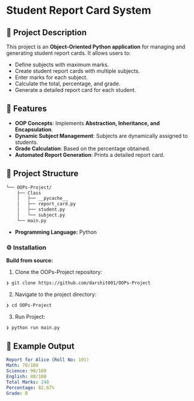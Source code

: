 # Student Report Card System

## 📌 Project Description
This project is an **Object-Oriented Python application** for managing and generating student report cards. It allows users to:  
- Define subjects with maximum marks.  
- Create student report cards with multiple subjects.  
- Enter marks for each subject.  
- Calculate the total, percentage, and grade.  
- Generate a detailed report card for each student.  

## 🚀 Features
- **OOP Concepts**: Implements **Abstraction, Inheritance, and Encapsulation**.  
- **Dynamic Subject Management**: Subjects are dynamically assigned to students.  
- **Grade Calculation**: Based on the percentage obtained.  
- **Automated Report Generation**: Prints a detailed report card.  

## 📁 Project Structure
```sh
└── OOPs-Project/
    ├── Class
    │   ├── __pycache__
    │   ├── report_card.py
    │   ├── student.py
    │   └── subject.py
    └── main.py
```
- **Programming Language:** Python

### ⚙️ Installation

**Build from source:**

1. Clone the OOPs-Project repository:
```sh
❯ git clone https://github.com/darshit001/OOPs-Project
```

2. Navigate to the project directory:
```sh
❯ cd OOPs-Project
```

3. Run Project:
```sh
❯ python run main.py
```

## 📜 Example Output
```yaml
Report for Alice (Roll No: 101)
Math: 70/100
Science: 90/100
English: 88/100
Total Marks: 248
Percentage: 82.67%
Grade: B
```
